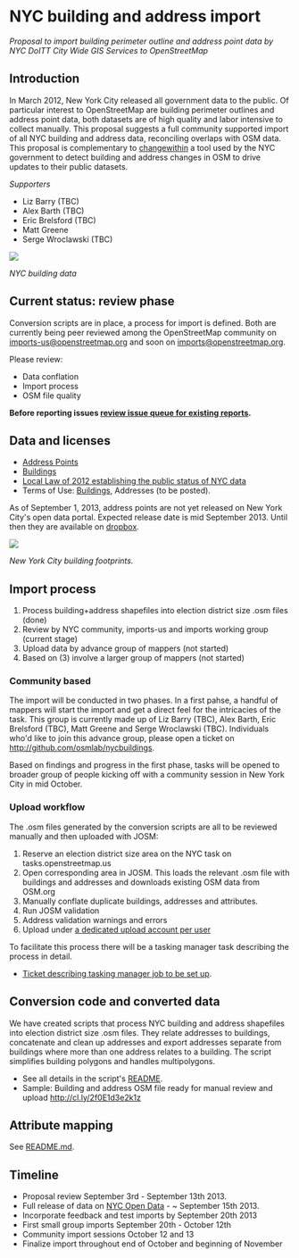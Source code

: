 # NYC building and address import

*Proposal to import building perimeter outline and address point data by NYC DoITT City Wide GIS Services to OpenStreetMap*

## Introduction

In March 2012, New York City released all government data to the public. Of particular interest to OpenStreetMap are building perimeter outlines and address point data, both datasets are of high quality and labor intensive to collect manually. This proposal suggests a full community supported import of all NYC building and address data, reconciling overlaps with OSM data. This proposal is complementary to [changewithin](https://github.com/osmlab/changewithin) a tool used by the NYC government to detect building and address changes in OSM to drive updates to their public datasets.

*Supporters*

- Liz Barry (TBC)
- Alex Barth (TBC)
- Eric Brelsford (TBC)
- Matt Greene
- Serge Wroclawski (TBC)

![](https://github-camo.global.ssl.fastly.net/0cfc1d9a6d96855901f48b9ffda04e5d72253589/687474703a2f2f636c2e6c792f696d6167652f31443143334d3079334d34332f53637265656e25323053686f74253230323031332d30382d30322532306174253230312e35322e3033253230504d2e706e67)

*NYC building data*

## Current status: review phase

Conversion scripts are in place, a process for import is defined. Both are currently being peer reviewed among the OpenStreetMap community on imports-us@openstreetmap.org and soon on imports@openstreetmap.org.

Please review:

- Data conflation
- Import process
- OSM file quality

**Before reporting issues [review issue queue for existing reports](https://github.com/osmlab/dcbuildings/issues?state=open).**

## Data and licenses

- [Address Points](https://dl.dropboxusercontent.com/u/479174/NYC/NYC_AddressPoint.zip)
- [Buildings](https://data.cityofnewyork.us/Housing-Development/Building-Perimeter-Outlines/r7fd-yd5e)
- [Local Law of 2012 establishing the public status of NYC data](http://www.nyc.gov/html/doitt/html/open/local_law_11_2012.shtml)
- Terms of Use: [Buildings](https://data.cityofnewyork.us/Housing-Development/Building-Perimeter-Outlines/r7fd-yd5e/about), Addresses (to be posted).

As of September 1, 2013, address points are not yet released on New York City's open data portal. Expected release date is mid September 2013. Until then they are available on [dropbox](https://dl.dropboxusercontent.com/u/479174/NYC/NYC_AddressPoint.zip).

![](https://f.cloud.github.com/assets/843058/941113/ea2ab0fe-013c-11e3-8325-bfb8aa0326ba.gif)

*New York City building footprints.*

## Import process

1. Process building+address shapefiles into election district size .osm files (done)
2. Review by NYC community, imports-us and imports working group (current stage)
3. Upload data by advance group of mappers (not started)
4. Based on (3) involve a larger group of mappers (not started)

### Community based

The import will be conducted in two phases. In a first pahse, a handful of mappers will start the import and get a direct feel for the intricacies of the task. This group is currently made up of Liz Barry (TBC), Alex Barth, Eric Brelsford (TBC), Matt Greene and Serge Wroclawski (TBC). Individuals who'd like to join this advance group, please open a ticket on http://github.com/osmlab/nycbuildings.

Based on findings and progress in the first phase, tasks will be opened to broader group of people kicking off with a community session in New York City in mid October.

### Upload workflow

The .osm files generated by the conversion scripts are all to be reviewed manually and then uploaded with JOSM:

1. Reserve an election district size area on the NYC task on tasks.openstreetmap.us
2. Open corresponding area in JOSM. This loads the relevant .osm file with buildings and addresses and downloads existing OSM data from OSM.org
3. Manually conflate duplicate buildings, addresses and attributes.
4. Run JOSM validation
5. Address validation warnings and errors
6. Upload under [a dedicated upload account per user](https://github.com/osmlab/dcbuildings/issues/18)

To facilitate this process there will be a tasking manager task describing the process in detail.

- [Ticket describing tasking manager job to be set up](https://github.com/osmlab/nycbuildings/issues/4).

## Conversion code and converted data

We have created scripts that process NYC building and address shapefiles into
election district size .osm files. They relate addresses to buildings, concatenate
and clean up addresses and export addresses separate from buildings where
more than one address relates to a building. The script simplifies building
polygons and handles multipolygons.

- See all details in the script's [README](https://github.com/osmlab/nycbuildings).
- Sample: Building and address OSM file ready for manual review and upload http://cl.ly/2f0E1d3e2k1z

## Attribute mapping

See [README.md](https://github.com/osmlab/nycbuildings).

## Timeline

- Proposal review September 3rd - September 13th 2013.
- Full release of data on [NYC Open Data](https://data.cityofnewyork.us/) - ~ September 15th 2013.
- Incorporate feedback and test imports by September 20th 2013
- First small group imports September 20th - October 12th
- Community import sessions October 12 and 13
- Finalize import throughout end of October and beginning of November
